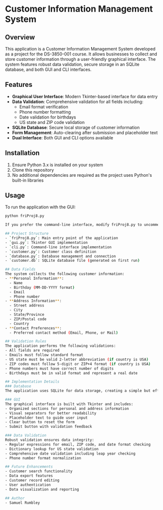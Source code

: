 # Customer Information Management System

## Overview
This application is a Customer Information Management System developed as a project for the DS-3850-001 course. It allows businesses to collect and store customer information through a user-friendly graphical interface. The system features robust data validation, secure storage in an SQLite database, and both GUI and CLI interfaces.

## Features
- **Graphical User Interface**: Modern Tkinter-based interface for data entry
- **Data Validation**: Comprehensive validation for all fields including:
  - Email format verification
  - Phone number formatting
  - Date validation for birthdays
  - US state and ZIP code validation
- **SQLite Database**: Secure local storage of customer information
- **Form Management**: Auto-clearing after submission and placeholder text
- **Dual Interface**: Both GUI and CLI options available

## Installation
1. Ensure Python 3.x is installed on your system
2. Clone this repository
3. No additional dependencies are required as the project uses Python's built-in libraries

## Usage
To run the application with the GUI:
```bash
python friProj8.py

If you prefer the command-line interface, modify friProj8.py to uncomment the start_cli() line and comment out import gui.

## Project Structure
- `friProj8.py`: Main entry point of the application
- `gui.py`: Tkinter GUI implementation
- `cli.py`: Command-line interface implementation
- `customer.py`: Customer class definition
- `database.py`: Database management and connection
- `customer.db`: SQLite database file (generated on first run)

## Data Fields
The system collects the following customer information:
- **Personal Information**:
  - Name
  - Birthday (MM-DD-YYYY format)
  - Email
  - Phone number
- **Address Information**:
  - Street address
  - City
  - State/Province
  - ZIP/Postal code
  - Country
- **Contact Preferences**:
  - Preferred contact method (Email, Phone, or Mail)

## Validation Rules
The application performs the following validations:
- All fields are required
- Emails must follow standard format
- US state must be valid 2-letter abbreviation (if country is USA)
- ZIP codes must follow 5-digit or ZIP+4 format (if country is USA)
- Phone numbers must have correct number of digits
- Birthdays must be in valid format and represent a real date

## Implementation Details
### Database
The application uses SQLite for data storage, creating a simple but effective relational database to store customer records. Each customer is assigned a unique ID, and all of their information is stored in a single table for easy retrieval.

### GUI
The graphical interface is built with Tkinter and includes:
- Organized sections for personal and address information
- Visual separators for better readability
- Placeholder text to guide user input
- Clear button to reset the form
- Submit button with validation feedback

### Data Validation
Robust validation ensures data integrity:
- Regular expressions for email, ZIP code, and date format checking
- Dictionary lookup for US state validation
- Comprehensive date validation including leap year checking
- Phone number format normalization

## Future Enhancements
- Customer search functionality
- Data export features 
- Customer record editing
- User authentication
- Data visualization and reporting

## Author
- Samuel Rumbley

